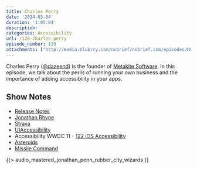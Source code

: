 ```yaml
---
title: Charles Perry
date: '2014-03-04'
duration: '1:05:04'
description:
categories: Accessibility
url: /120-charles-perry
episode_number: 120
attachments: ["http://media.blubrry.com/nsbrief/nsbrief.com/episodes/NSBrief_120_Charles_Perry.m4a"]
---
```


Charles Perry ([@dazeend](http://twitter.com/dazeend)) is the founder of [Metakite Software](http://metakite.com). In this episode, we talk about the perils of running your own business and the importance of adding accessibility in your apps.

## Show Notes
- [Release Notes](http://releasenotes.tv)
- [Jonathan Rhyne](http://nsbrief.com/109-jonathan-rhyne)
- [Strava](http://strava.com)
- [UIAccessibility](https://developer.apple.com/library/ios/documentation/uikit/reference/UIAccessibility_Protocol/Introduction/Introduction.html)
- Accessibility WWDC 11 - [122 iOS Accessibility](https://developer.apple.com/devcenter/download.action?path=/wwdc_2011/adc_on_itunes__wwdc11_sessions__pdf/122_ios_accessibility.pdf)
- [Asteroids](http://en.wikipedia.org/wiki/Asteroids_\(video_game\))
- [Missile Command](http://chrome.atari.com/missilecommand/)

{{> audio_mastered_jonathan_penn_rubber_city_wizards }}
